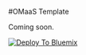 #OMaaS Template

Coming soon.

[![Deploy To Bluemix](https://new-console.ng.bluemix.net/devops/graphics/create_toolchain_button.png)](https://dev-console.stage1.ng.bluemix.net/devops/setup/deploy/?repository=https://github.ibm.com/aarchamb/toolchain-template)

